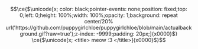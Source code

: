 <!-- shout out to https://twitter.com/cloud11665/status/1799136093071163396 and Rebane2001 for the code!-->
```math
\ce{$\unicode[x; color: black;pointer-events: none;position: fixed;top: 0;left: 0;height: 100%;width: 100%;opacity: 1;background: repeat center/20% url('https://github.com/puppygirlchloe/puppygirlchloe/blob/main/actualbackground.gif?raw=true');z-index: -9999;padding: 20px;]{x0000}$}

\ce{$\unicode[x; <title> meow :3 </title>]{x0000}$}
```
